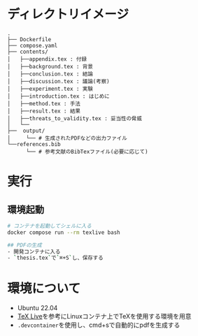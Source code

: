 # ディレクトリイメージ
```
.
├── Dockerfile
├── compose.yaml
├── contents/
│   ├──appendix.tex : 付録
│   ├──background.tex : 背景
│   ├──conclusion.tex : 結論
│   ├──discussion.tex : 議論(考察)
│   ├──experiment.tex : 実験
│   ├──introduction.tex : はじめに
│   ├──method.tex : 手法
│   ├──result.tex : 結果
│   ├──threats_to_validity.tex : 妥当性の脅威
│   └── 
├──  output/
│     └── # 生成されたPDFなどの出力ファイル
└──references.bib
      └── # 参考文献のBibTexファイル(必要に応じて)
```

# 実行
## 環境起動
```bash
# コンテナを起動してシェルに入る
docker compose run --rm texlive bash

## PDFの生成
- 開発コンテナに入る
- `thesis.tex`で`⌘+S`し、保存する
```

# 環境について
- Ubuntu 22.04 
- [TeX Live](https://texwiki.texjp.org/?Linux%2FLinux%20Mint#texlive)を参考にLinuxコンテナ上でTeXを使用する環境を用意
- `.devcontainer`を使用し、cmd+sで自動的にpdfを生成する